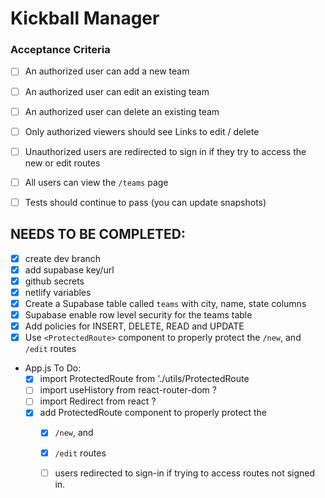 # Kickball Manager

### Acceptance Criteria

- [ ] An authorized user can add a new team
- [ ] An authorized user can edit an existing team
- [ ] An authorized user can delete an existing team
- [ ] Only authorized viewers should see Links to edit / delete
- [ ] Unauthorized users are redirected to sign in if they try to access the new or edit routes
- [ ] All users can view the `/teams` page
- [ ] Tests should continue to pass (you can update snapshots)


## NEEDS TO BE COMPLETED:
- [x] create dev branch
- [x] add supabase key/url
- [x] github secrets
- [x] netlify variables
- [x] Create a Supabase table called `teams` with city, name, state columns
- [x] Supabase enable row level security for the teams table
- [x]  Add policies for INSERT, DELETE, READ and UPDATE
- [x] Use `<ProtectedRoute>` component to properly protect the `/new`, and `/edit` routes 

- App.js To Do:
    - [x] import ProtectedRoute from './utils/ProtectedRoute
    - [ ] import useHistory from react-router-dom ?
    - [ ] import Redirect from react ?
    - [x] add ProtectedRoute component to properly protect the
        - [x] `/new`, and
        - [x] `/edit` routes
        - [ ] users redirected to sign-in if trying to access routes not signed in.



